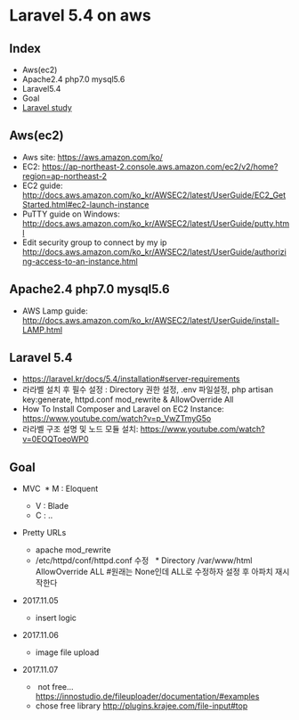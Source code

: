 # Laravel 5.4 on aws



## Index
* Aws(ec2) 
* Apache2.4 php7.0 mysql5.6 
* Laravel5.4
* Goal
* [Laravel study](https://github.com/in2020/laravel/blob/master/STUDY.md)

## Aws(ec2)
* Aws site: https://aws.amazon.com/ko/
* EC2: https://ap-northeast-2.console.aws.amazon.com/ec2/v2/home?region=ap-northeast-2
* EC2 guide: http://docs.aws.amazon.com/ko_kr/AWSEC2/latest/UserGuide/EC2_GetStarted.html#ec2-launch-instance
* PuTTY guide on Windows: http://docs.aws.amazon.com/ko_kr/AWSEC2/latest/UserGuide/putty.html
* Edit security group to connect by my ip http://docs.aws.amazon.com/ko_kr/AWSEC2/latest/UserGuide/authorizing-access-to-an-instance.html
## Apache2.4 php7.0 mysql5.6 
* AWS Lamp guide: http://docs.aws.amazon.com/ko_kr/AWSEC2/latest/UserGuide/install-LAMP.html

## Laravel 5.4
* https://laravel.kr/docs/5.4/installation#server-requirements
* 라라벨 설치 후 필수 설정 : Directory 권한 설정, .env 파일설정, php artisan key:generate, httpd.conf mod_rewrite & AllowOverride All
* How To Install Composer and Laravel on EC2 Instance: https://www.youtube.com/watch?v=p_VwZTmyG5o
* 라라벨 구조 설명 및 노드 모듈 설치: https://www.youtube.com/watch?v=0EOQToeoWP0


## Goal
* MVC
  * M : Eloquent 
  * V : Blade
  * C : ..
  
* Pretty URLs
  * apache mod_rewrite
  * /etc/httpd/conf/httpd.conf 수정
    * Directory /var/www/html AllowOverride ALL #원래는 None인데 ALL로 수정하자 설정 후 아파치 재시작한다

* 2017.11.05
	* insert logic 
* 2017.11.06	
	* image file upload
* 2017.11.07	
	*  not free... https://innostudio.de/fileuploader/documentation/#examples
  *  chose free library http://plugins.krajee.com/file-input#top


